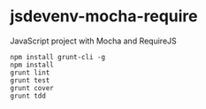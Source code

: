 jsdevenv-mocha-require
======================

JavaScript project with Mocha and RequireJS

    npm install grunt-cli -g
    npm install
    grunt lint
    grunt test
    grunt cover
    grunt tdd